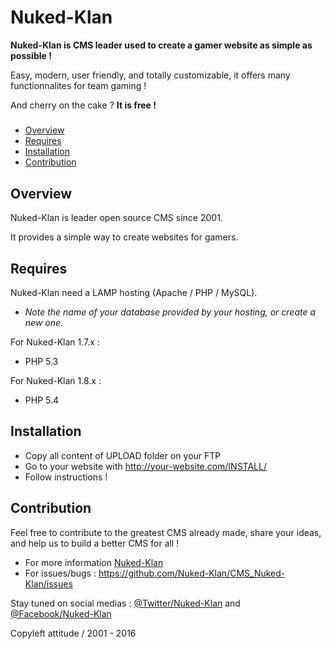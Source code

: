 # Nuked-Klan

**Nuked-Klan is CMS leader used to create a gamer website as simple as possible !**

  Easy, modern, user friendly, and totally customizable, it offers many functionnalites for team gaming !

  And cherry on the cake ? **It is free !**

#####

- [Overview](#overview)
- [Requires](#requires)
- [Installation](#installation)
- [Contribution](#contribution)

## Overview

Nuked-Klan is leader open source CMS since 2001.

It provides a simple way to create websites for gamers.

## Requires

Nuked-Klan need a LAMP hosting (Apache / PHP / MySQL).
- _Note the name of your database provided by your hosting, or create a new one._

For Nuked-Klan 1.7.x :
- PHP 5.3

For Nuked-Klan 1.8.x :
- PHP 5.4

## Installation

- Copy all content of UPLOAD folder on your FTP
- Go to your website with http://your-website.com/INSTALL/
- Follow instructions !

## Contribution

Feel free to contribute to the greatest CMS already made, share your ideas, and help us to build a better CMS for all !
- For more information [Nuked-Klan](https://nuked-klan.fr)
- For issues/bugs : https://github.com/Nuked-Klan/CMS_Nuked-Klan/issues

Stay tuned on social medias : [@Twitter/Nuked-Klan](http://www.twitter.com/nukedklan) and [@Facebook/Nuked-Klan](https://www.facebook.com/pages/Nuked-Klan/184377914930941)

Copyleft attitude / 2001 - 2016
